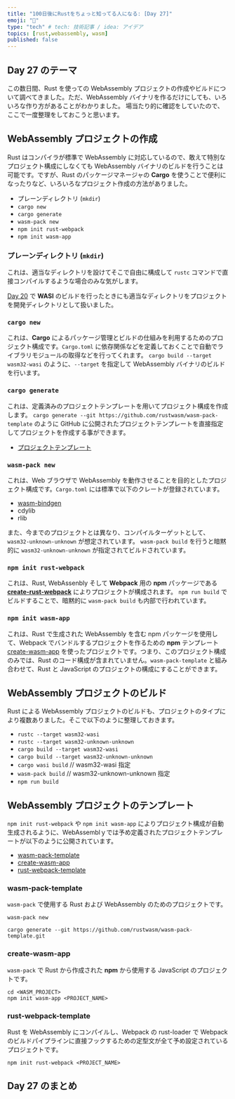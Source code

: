 ```yaml
---
title: "100日後にRustをちょっと知ってる人になる: [Day 27]"
emoji: "🦀"
type: "tech" # tech: 技術記事 / idea: アイデア
topics: [rust,webassembly, wasm]
published: false
---
```

## Day 27 のテーマ

この数日間、Rust を使っての WebAssembly プロジェクトの作成やビルドについて調べてきました。ただ、WebAssembly バイナリを作るだけにしても、いろいろな作り方があることがわかりました。
場当たり的に確認をしていたので、ここで一度整理をしておこうと思います。

## WebAssembly プロジェクトの作成

Rust はコンパイラが標準で WebAssembly に対応しているので、敢えて特別なプロジェクト構成にしなくても WebAssembly バイナリのビルドを行うことは可能です。ですが、Rust のパッケージマネージャの **Cargo** を使うことで便利になったりなど、いろいろなプロジェクト作成の方法がありました。

- プレーンディレクトリ (`mkdir`)
- `cargo new`
- `cargo generate`
- `wasm-pack new`
- `npm init rust-webpack`
- `npm init wasm-app`

### プレーンディレクトリ (`mkdir`)

これは、適当なディレクトリを設けてそこで自由に構成して `rustc` コマンドで直接コンパイルするような場合のみな気がします。

[Day 20](https://zenn.dev/shinyay/articles/hello-rust-day020) で **WASI** のビルドを行ったときにも適当なディレクトリをプロジェクトを開発ディレクトリとして扱いました。

### `cargo new`

これは、**Cargo** によるパッケージ管理とビルドの仕組みを利用するためのプロジェクト構成です。`Cargo.toml` に依存関係などを定義しておくことで自動でライブラリモジュールの取得などを行ってくれます。
`cargo build --target wasm32-wasi` のように、`--target` を指定して WebAssembly バイナリのビルドを行います。

### `cargo generate`

これは、定義済みのプロジェクトテンプレートを用いてプロジェクト構成を作成します。
`cargo generate --git https://github.com/rustwasm/wasm-pack-template` のように GitHub に公開されたプロジェクトテンプレートを直接指定してプロジェクトを作成する事ができます。

- [プロジェクトテンプレート](https://zenn.dev/shinyay/articles/hello-rust-day025#cargo-generate-%E3%81%A7%E6%8C%87%E5%AE%9A%E3%81%A7%E3%81%8D%E3%82%8B%E3%83%97%E3%83%AD%E3%82%B8%E3%82%A7%E3%82%AF%E3%83%88%E3%83%86%E3%83%B3%E3%83%97%E3%83%AC%E3%83%BC%E3%83%88)

### `wasm-pack new`

これは、Web ブラウザで WebAssembly を動作させることを目的としたプロジェクト構成です。`Cargo.toml` には標準で以下のクレートが登録されています。

- [wasm-bindgen](https://crates.io/crates/wasm-bindgen)
- cdylib
- rlib

また、今までのプロジェクトとは異なり、コンパイルターゲットとして、`wasm32-unknown-unknown` が想定されています。
`wasm-pack build` を行うと暗黙的に `wasm32-unknown-unknown` が指定されてビルドされています。

### `npm init rust-webpack`

これは、Rust, WebAssenbly そして **Webpack** 用の **npm** パッケージである **[create-rust-webpack](https://www.npmjs.com/package/create-rust-webpack)** によりプロジェクトが構成されます。
`npm run build` でビルドすることで、暗黙的に `wasm-pack build` も内部で行われています。

### `npm init wasm-app`

これは、Rust で生成された WebAssembly を含む npm パッケージを使用して、Webpack でバンドルするプロジェクトを作るための **npm** テンプレート [create-wasm-app](https://github.com/rustwasm/create-wasm-app) を使ったプロジェクトです。つまり、このプロジェクト構成のみでは、Rust のコード構成が含まれていません。`wasm-pack-template` と組み合わせて、Rust と JavaScript のプロジェクトの構成にすることができます。

## WebAssembly プロジェクトのビルド

Rust による WebAssembly プロジェクトのビルドも、プロジェクトのタイプにより複数ありました。そこで以下のように整理しておきます。

- `rustc --target wasm32-wasi`
- `rustc --target wasm32-unknown-unknown`
- `cargo build --target wasm32-wasi`
- `cargo build --target wasm32-unknown-unknown`
- `cargo wasi build` // wasm32-wasi 指定
- `wasm-pack build`  // wasm32-unknown-unknown 指定
- `npm run build`

## WebAssembly プロジェクトのテンプレート

`npm init rust-webpack` や `npm init wasm-app` によりプロジェクト構成が自動生成されるように、WebAssemblｙでは予め定義されたプロジェクトテンプレートが以下のように公開されています。

- [wasm-pack-template](https://github.com/rustwasm/wasm-pack-template)
- [create-wasm-app](https://github.com/rustwasm/create-wasm-app)
- [rust-webpack-template](https://github.com/rustwasm/rust-webpack-template)

### wasm-pack-template

`wasm-pack` で使用する Rust および WebAssembly のためのプロジェクトです。

```shell
wasm-pack new
```

```shell
cargo generate --git https://github.com/rustwasm/wasm-pack-template.git

```

### create-wasm-app

`wasm-pack` で Rust から作成された **npm** から使用する JavaScript のプロジェクトです。

```shell
cd <WASM_PROJECT>
npm init wasm-app <PROJECT_NAME>
```

### rust-webpack-template

Rust を WebAssembly にコンパイルし、Webpack の rust-loader で Webpack のビルドパイプラインに直接フックするための定型文が全て予め設定されているプロジェクトです。

```shell
npm init rust-webpack <PROJECT_NAME>
```

## Day 27 のまとめ
